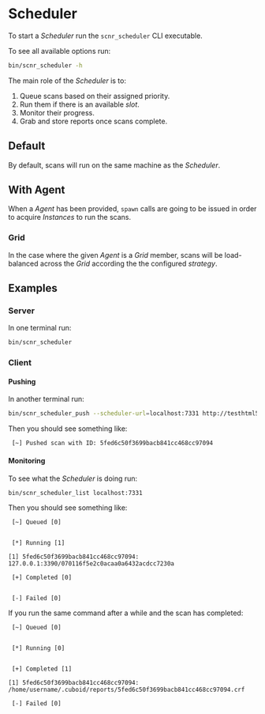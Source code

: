 # Scheduler

To start a _Scheduler_ run the `scnr_scheduler` CLI executable.

To see all available options run:

```bash
bin/scnr_scheduler -h
```

The main role of the _Scheduler_ is to:

1. Queue scans based on their assigned priority.
2. Run them if there is an available _slot_.
3. Monitor their progress.
4. Grab and store reports once scans complete.

## Default

By default, scans will run on the same machine as the _Scheduler_.

## With Agent

When a _Agent_ has been provided, `spawn` calls are going to be issued
in order to acquire _Instances_ to run the scans.

### Grid

In the case where the given _Agent_ is a _Grid_ member, scans will be 
load-balanced across the _Grid_ according the the configured _strategy_.

## Examples

### Server

In one terminal run:

```bash
bin/scnr_scheduler
```

### Client

#### Pushing 

In another terminal run:

```bash
bin/scnr_scheduler_push --scheduler-url=localhost:7331 http://testhtml5.vulnweb.com
```

Then you should see something like:

```
 [~] Pushed scan with ID: 5fed6c50f3699bacb841cc468cc97094
```

#### Monitoring

To see what the _Scheduler_ is doing run:

```bash
bin/scnr_scheduler_list localhost:7331
```

Then you should see something like:

```
 [~] Queued [0]


 [*] Running [1]

[1] 5fed6c50f3699bacb841cc468cc97094: 127.0.0.1:3390/070116f5e2c0acaa0a6432acdcc7230a

 [+] Completed [0]


 [-] Failed [0]
```

If you run the same command after a while and the scan has completed:

```
 [~] Queued [0]


 [*] Running [0]


 [+] Completed [1]

[1] 5fed6c50f3699bacb841cc468cc97094: /home/username/.cuboid/reports/5fed6c50f3699bacb841cc468cc97094.crf

 [-] Failed [0]
```
